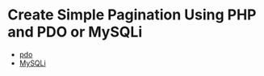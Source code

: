 
# Create Simple Pagination Using PHP and PDO or MySQLi

- [pdo](https://github.com/ishado/Simple-Pagination-Using-PHP/blob/pdo/README.md)
- [MySQLi](https://github.com/ishado/Simple-Pagination-Using-PHP/blob/MySQLi/README.md)
